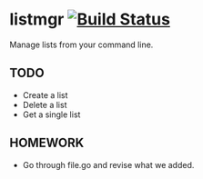 # listmgr [![Build Status](https://travis-ci.org/lukesjones/listmgr.svg?branch=master)](https://travis-ci.org/lukesjones/listmgr)
Manage lists from your command line.

## TODO

- Create a list
- Delete a list
- Get a single list

## HOMEWORK

- Go through file.go and revise what we added.
